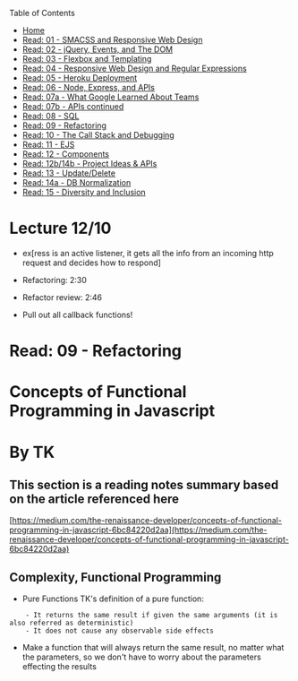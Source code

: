 Table of Contents
* [Home](https://nickmagruder.github.io/reading-notes/)
* [Read: 01 - SMACSS and Responsive Web Design](read_301-01.md)
* [Read: 02 - jQuery, Events, and The DOM](read_301-02.md)
* [Read: 03 - Flexbox and Templating](read_301-03.md)
* [Read: 04 - Responsive Web Design and Regular Expressions](read_301-04.md)
* [Read: 05 - Heroku Deployment](read_301-05.md)
* [Read: 06 - Node, Express, and APIs](read_301-06.md)
* [Read: 07a - What Google Learned About Teams](read_301-07a.md)
* [Read: 07b - APIs continued](read_301-07b.md)
* [Read: 08 - SQL](read_301-08.md)
* [Read: 09 - Refactoring](read_301-09.md)
* [Read: 10 - The Call Stack and Debugging](read_301-10.md)
* [Read: 11 - EJS](read_301-11.md)
* [Read: 12 - Components](read_301-12.md)
* [Read: 12b/14b - Project Ideas & APIs](read_301-12b.md)
* [Read: 13 - Update/Delete](read_301-13.md)
* [Read: 14a - DB Normalization](read_301-14a.md)
* [Read: 15 - Diversity and Inclusion](read_301-15.md)

# Lecture 12/10
* ex[ress is an active listener, it gets all the info from an incoming http request and decides how to respond]
* Refactoring: 2:30
* Refactor review: 2:46

* Pull out all callback functions!



# Read: 09 - Refactoring

# Concepts of Functional Programming in Javascript
# By TK
## This section is a reading notes summary based on the article referenced here
[https://medium.com/the-renaissance-developer/concepts-of-functional-programming-in-javascript-6bc84220d2aa](https://medium.com/the-renaissance-developer/concepts-of-functional-programming-in-javascript-6bc84220d2aa)

## Complexity, Functional Programming
* Pure Functions
TK's definition of a pure function:
```
    - It returns the same result if given the same arguments (it is also referred as deterministic)
    - It does not cause any observable side effects
```
* Make a function that will always return the same result, no matter what the parameters, so we don't have to worry about the parameters effecting the results




